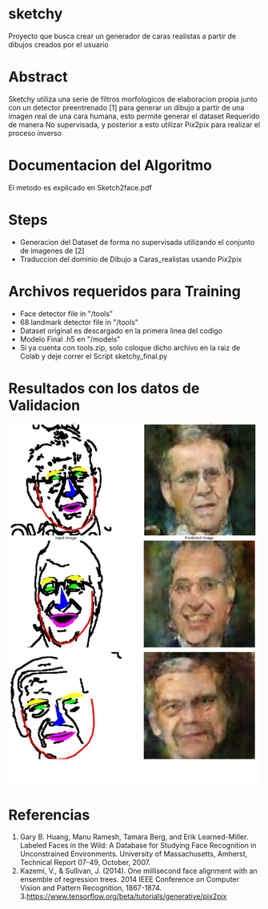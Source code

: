 # sketchy
Proyecto que busca crear un generador de caras realistas a partir de dibujos creados por el usuario

# Abstract
Sketchy utiliza una serie de filtros morfologicos de elaboracion propia junto con un detector preentrenado [1] para generar un dibujo a partir de una imagen real de una cara humana, esto permite generar el dataset Requerido de manera No supervisada, y posterior a esto utilizar Pix2pix para realizar el proceso inverso

# Documentacion del Algoritmo
El metodo es explicado en Sketch2face.pdf

# Steps
* Generacion del Dataset de forma no supervisada utilizando el conjunto de imagenes de [2]
* Traduccion del dominio de Dibujo a Caras_realistas usando Pix2pix

# Archivos requeridos para Training 
* Face detector file in "/tools"
* 68 landmark detector file in "/tools"
* Dataset original es descargado en la primera linea del codigo 
* Modelo Final .h5 en "/models"
* Si ya cuenta con tools.zip, solo coloque dicho archivo en la raiz de Colab y deje correr el Script sketchy_final.py

# Resultados con los datos de Validacion 
![alt text](./val.png)


# Referencias
1. Gary B. Huang, Manu Ramesh, Tamara Berg, and Erik Learned-Miller.
Labeled Faces in the Wild: A Database for Studying Face Recognition in Unconstrained Environments.
University of Massachusetts, Amherst, Technical Report 07-49, October, 2007.
2. Kazemi, V., & Sullivan, J. (2014). One millisecond face alignment with an ensemble of regression trees. 2014 IEEE Conference on Computer Vision and Pattern Recognition, 1867-1874.
3.https://www.tensorflow.org/beta/tutorials/generative/pix2pix


